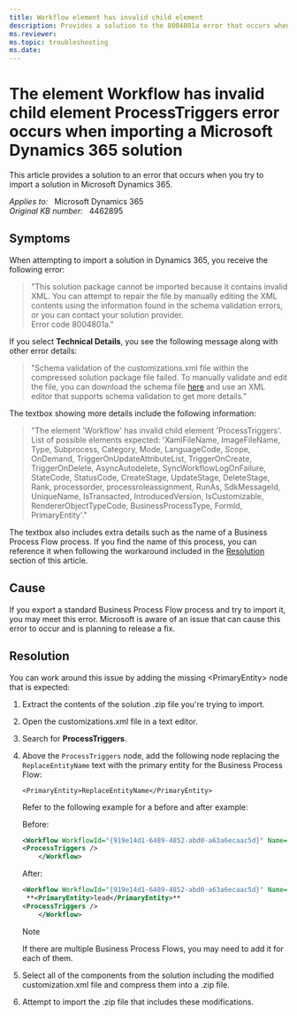 ```yaml
---
title: Workflow element has invalid child element
description: Provides a solution to the 8004801a error that occurs when you try to import a solution in Microsoft Dynamics 365.
ms.reviewer: 
ms.topic: troubleshooting
ms.date: 
---
```

# The element Workflow has invalid child element ProcessTriggers error occurs when importing a Microsoft Dynamics 365 solution

This article provides a solution to an error that occurs when you try to import a solution in Microsoft Dynamics 365.

_Applies to:_ &nbsp; Microsoft Dynamics 365  
_Original KB number:_ &nbsp; 4462895

## Symptoms

When attempting to import a solution in Dynamics 365, you receive the following error:

> "This solution package cannot be imported because it contains invalid XML. You can attempt to repair the file by manually editing the XML contents using the information found in the schema validation errors, or you can contact your solution provider.  
Error code 8004801a."

If you select **Technical Details**, you see the following message along with other error details:

> "Schema validation of the customizations.xml file within the compressed solution package file failed. To manually validate and edit the file, you can download the schema file [here](https://go.microsoft.com/fwlink/?LinkId=196060) and use an XML editor that supports schema validation to get more details."

The textbox showing more details include the following information:

> "The element 'Workflow' has invalid child element 'ProcessTriggers'. List of possible elements expected: 'XamlFileName, ImageFileName, Type, Subprocess, Category, Mode, LanguageCode, Scope, OnDemand, TriggerOnUpdateAttributeList, TriggerOnCreate, TriggerOnDelete, AsyncAutodelete, SyncWorkflowLogOnFailure, StateCode, StatusCode, CreateStage, UpdateStage, DeleteStage, Rank, processorder, processroleassignment, RunAs, SdkMessageId, UniqueName, IsTransacted, IntroducedVersion, IsCustomizable, RendererObjectTypeCode, BusinessProcessType, FormId, PrimaryEntity'."

The textbox also includes extra details such as the name of a Business Process Flow process. If you find the name of this process, you can reference it when following the workaround included in the [Resolution](#resolution) section of this article.

## Cause

If you export a standard Business Process Flow process and try to import it, you may meet this error. Microsoft is aware of an issue that can cause this error to occur and is planning to release a fix.

## Resolution

You can work around this issue by adding the missing \<PrimaryEntity> node that is expected:

1. Extract the contents of the solution .zip file you're trying to import.
2. Open the customizations.xml file in a text editor.
3. Search for **ProcessTriggers**.
4. Above the `ProcessTriggers` node, add the following node replacing the `ReplaceEntityName` text with the primary entity for the Business Process Flow:

    `<PrimaryEntity>ReplaceEntityName</PrimaryEntity>`

    Refer to the following example for a before and after example:

    Before:

    ```xml
    <Workflow WorkflowId="{919e14d1-6489-4852-abd0-a63a6ecaac5d}" Name="Lead to Opportunity Sales Process" Description="This is the default process flow to work on a lead and convert it to an opportunity." unmodified="1">
    <ProcessTriggers />
        </Workflow>
    ```

    After:

    ```xml
    <Workflow WorkflowId="{919e14d1-6489-4852-abd0-a63a6ecaac5d}" Name="Lead to Opportunity Sales Process" Description="This is the default process flow to work on a lead and convert it to an opportunity." unmodified="1">
     **<PrimaryEntity>lead</PrimaryEntity>**  
    <ProcessTriggers />
        </Workflow>
    ```

    > [!NOTE]
    > If there are multiple Business Process Flows, you may need to add it for each of them.

5. Select all of the components from the solution including the modified customization.xml file and compress them into a .zip file.
6. Attempt to import the .zip file that includes these modifications.
